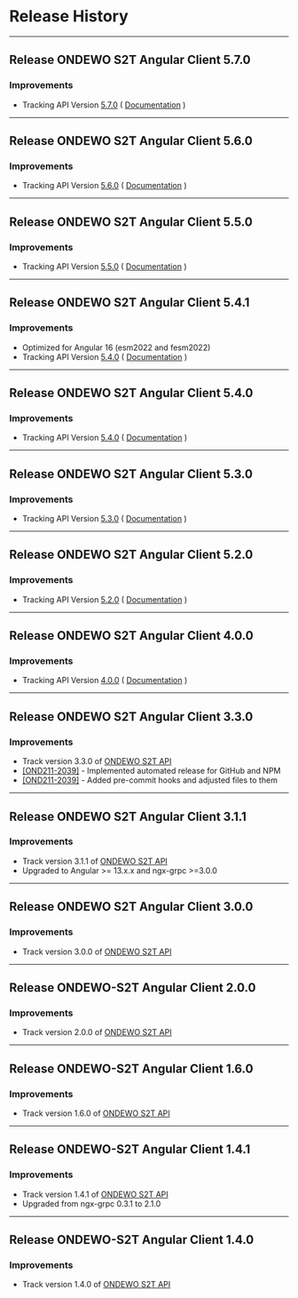 # Release History

*****************
## Release ONDEWO S2T Angular Client 5.7.0

### Improvements
* Tracking API Version [5.7.0](https://github.com/ondewo/ondewo-s2t-api/releases/tag/5.4.0) ( [Documentation](https://ondewo.github.io/ondewo-s2t-api/) )


*****************
## Release ONDEWO S2T Angular Client 5.6.0

### Improvements
* Tracking API Version [5.6.0](https://github.com/ondewo/ondewo-s2t-api/releases/tag/5.4.0) ( [Documentation](https://ondewo.github.io/ondewo-s2t-api/) )


*****************
## Release ONDEWO S2T Angular Client 5.5.0

### Improvements
* Tracking API Version [5.5.0](https://github.com/ondewo/ondewo-s2t-api/releases/tag/5.4.0) ( [Documentation](https://ondewo.github.io/ondewo-s2t-api/) )


*****************
## Release ONDEWO S2T Angular Client 5.4.1

### Improvements
* Optimized for Angular 16 (esm2022 and fesm2022)
* Tracking API Version [5.4.0](https://github.com/ondewo/ondewo-s2t-api/releases/tag/5.4.0) ( [Documentation](https://ondewo.github.io/ondewo-s2t-api/) )


*****************
## Release ONDEWO S2T Angular Client 5.4.0

### Improvements
* Tracking API Version [5.4.0](https://github.com/ondewo/ondewo-s2t-api/releases/tag/5.4.0) ( [Documentation](https://ondewo.github.io/ondewo-s2t-api/) )


*****************
## Release ONDEWO S2T Angular Client 5.3.0

### Improvements
* Tracking API Version [5.3.0](https://github.com/ondewo/ondewo-s2t-api/releases/tag/5.3.0) ( [Documentation](https://ondewo.github.io/ondewo-s2t-api/) )


*****************
## Release ONDEWO S2T Angular Client 5.2.0

### Improvements
* Tracking API Version [5.2.0](https://github.com/ondewo/ondewo-s2t-api/releases/tag/5.2.0) ( [Documentation](https://ondewo.github.io/ondewo-s2t-api/) )


*****************
## Release ONDEWO S2T Angular Client 4.0.0

### Improvements
* Tracking API Version [4.0.0](https://github.com/ondewo/ondewo-s2t-api/releases/tag/4.0.0) ( [Documentation](https://ondewo.github.io/ondewo-s2t-api/) )


*****************
## Release ONDEWO S2T Angular Client 3.3.0

### Improvements
* Track version 3.3.0 of [ONDEWO S2T API](https://github.com/ondewo/ondewo-s2t-api/releases/3.1.1)
* [[OND211-2039]](https://ondewo.atlassian.net/browse/OND211-2039) - Implemented automated release for GitHub and NPM
* [[OND211-2039]](https://ondewo.atlassian.net/browse/OND211-2039) - Added pre-commit hooks and adjusted files to them


*****************
## Release ONDEWO S2T Angular Client 3.1.1

### Improvements
* Track version 3.1.1 of [ONDEWO S2T API](https://github.com/ondewo/ondewo-s2t-api/releases/3.1.1)
* Upgraded to Angular >= 13.x.x and ngx-grpc >=3.0.0


*****************
## Release ONDEWO S2T Angular Client 3.0.0

### Improvements
* Track version 3.0.0 of [ONDEWO S2T API](https://github.com/ondewo/ondewo-s2t-api/releases/3.0.0)


*****************
## Release ONDEWO-S2T Angular Client 2.0.0

### Improvements
* Track version 2.0.0 of [ONDEWO S2T API](https://github.com/ondewo/ondewo-s2t-api/releases/2.0.0)


*****************
## Release ONDEWO-S2T Angular Client 1.6.0

### Improvements
* Track version 1.6.0 of [ONDEWO S2T API](https://github.com/ondewo/ondewo-s2t-api/releases/1.6.0)


*****************
## Release ONDEWO-S2T Angular Client 1.4.1

### Improvements
* Track version 1.4.1 of [ONDEWO S2T API](https://github.com/ondewo/ondewo-s2t-api/releases/1.4.1)
* Upgraded from ngx-grpc 0.3.1 to 2.1.0


*****************
## Release ONDEWO-S2T Angular Client 1.4.0

### Improvements
* Track version 1.4.0 of [ONDEWO S2T API](https://github.com/ondewo/ondewo-s2t-api/releases/1.4.0)
